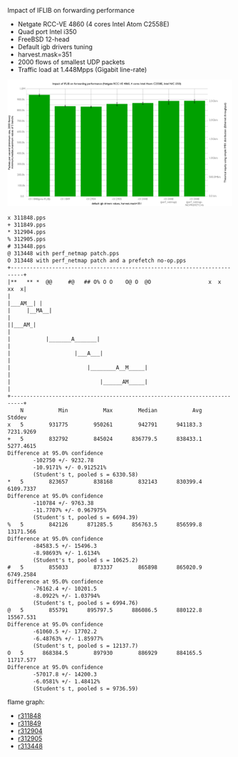 Impact of IFLIB on forwarding performance
  - Netgate RCC-VE 4860 (4 cores Intel Atom C2558E)
  - Quad port Intel i350
  - FreeBSD 12-head
  - Default igb drivers tuning
  - harvest.mask=351
  - 2000 flows of smallest UDP packets
  - Traffic load at 1.448Mpps (Gigabit line-rate)

![Impact of IFLIB on forwarding performance](graph.png)

```
x 311848.pps
+ 311849.pps
* 312904.pps
% 312905.pps
# 313448.pps
@ 313448 with perf_netmap patch.pps
O 313448 with perf_netmap patch and a prefetch no-op.pps
+--------------------------------------------------------------------------+
|**   ** *  @@     #@   ## O% O O    O@ O  @O                  x  x   xx  x|
|                                                                |___AM__| |
|     |__MA__|                                                             |
||___AM_|                                                                  |
|           |_______A_______|                                              |
|                    |___A___|                                             |
|                        |________A__M_____|                               |
|                            |______AM_____|                               |
+--------------------------------------------------------------------------+
    N           Min           Max        Median           Avg        Stddev
x   5        931775        950261        942791      941183.3     7231.9269
+   5        832792        845024      836779.5      838433.1     5277.4615
Difference at 95.0% confidence
        -102750 +/- 9232.78
        -10.9171% +/- 0.912521%
        (Student's t, pooled s = 6330.58)
*   5        823657        838168        832143      830399.4     6109.7337
Difference at 95.0% confidence
        -110784 +/- 9763.38
        -11.7707% +/- 0.967975%
        (Student's t, pooled s = 6694.39)
%   5        842126      871285.5      856763.5      856599.8     13171.566
Difference at 95.0% confidence
        -84583.5 +/- 15496.3
        -8.98693% +/- 1.6134%
        (Student's t, pooled s = 10625.2)
#   5        855033        873337        865898      865020.9     6749.2584
Difference at 95.0% confidence
        -76162.4 +/- 10201.5
        -8.0922% +/- 1.03794%
        (Student's t, pooled s = 6994.76)
@   5        855791      895797.5      886086.5      880122.8     15567.531
Difference at 95.0% confidence
        -61060.5 +/- 17702.2
        -6.48763% +/- 1.85977%
        (Student's t, pooled s = 12137.7)
O   5      868384.5        897930        886929      884165.5     11717.577
Difference at 95.0% confidence
        -57017.8 +/- 14200.3
        -6.0581% +/- 1.48412%
        (Student's t, pooled s = 9736.59)
```

flame graph:
   - [r311848](bench.311848.svg)
   - [r311849](bench.311849.svg)
   - [r312904](bench.312904.svg)
   - [r312905](bench.312905.svg)
   - [r313448](bench.313448.svg)
